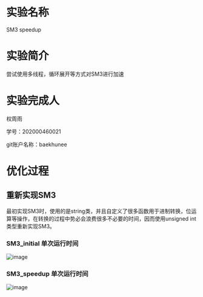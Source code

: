 # 实验名称
SM3 speedup

# 实验简介
尝试使用多线程，循环展开等方式对SM3进行加速

# 实验完成人
权周雨 

学号：202000460021 

git账户名称：baekhunee

# 优化过程

## 重新实现SM3

最初实现SM3时，使用的是string类，并且自定义了很多函数用于进制转换，位运算等操作，在转换的过程中势必会浪费很多不必要的时间，因而使用unsigned int类型重新实现SM3。

### SM3_initial 单次运行时间
![image](https://user-images.githubusercontent.com/105578152/181023240-99a62f9d-b2fe-4a74-a2d2-341f1c6d7518.png)

### SM3_speedup 单次运行时间
![image](https://user-images.githubusercontent.com/105578152/181023681-adc84fa9-b477-43eb-8414-94c2a9286db1.png)
